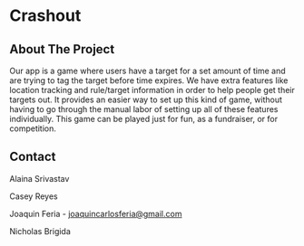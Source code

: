 # Crashout


## About The Project

Our app is a game where users have a target for a set amount of time and are trying to tag the target before time expires. We have extra features like location tracking and rule/target information in order to help people get their targets out. It provides an easier way to set up this kind of game, without having to go through the manual labor of setting up all of these features individually. This game can be played just for fun, as a fundraiser, or for competition.

<!-- CONTACT -->
## Contact

Alaina Srivastav

Casey Reyes

Joaquin Feria - joaquincarlosferia@gmail.com

Nicholas Brigida

